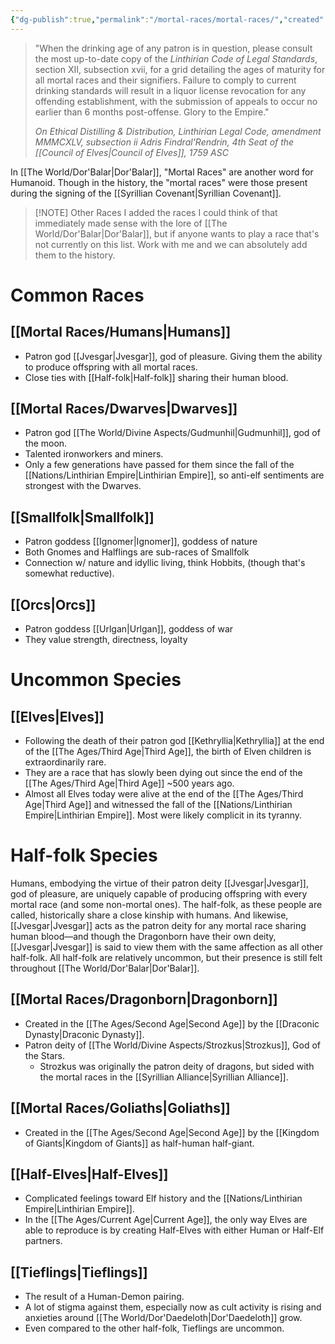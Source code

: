 ```yaml
---
{"dg-publish":true,"permalink":"/mortal-races/mortal-races/","created":"2025-10-16T20:12:45.584-04:00","updated":"2025-10-23T21:48:00.126-04:00"}
---
```


> "When the drinking age of any patron is in question, please consult the most up-to-date copy of the *Linthirian Code of Legal Standards*, section XII, subsection xvii, for a grid detailing the ages of maturity for all mortal races and their signifiers. Failure to comply to current drinking standards will result in a liquor license revocation for any offending establishment, with the submission of appeals to occur no earlier than 6 months post-offense. Glory to the Empire."
> 
> *On Ethical Distilling & Distribution, Linthirian Legal Code, amendment MMMCXLV, subsection ii*
> *Adris Findral'Rendrin, 4th Seat of the [[Council of Elves\|Council of Elves]], 1759 ASC*

In [[The World/Dor'Balar\|Dor'Balar]], "Mortal Races" are another word for Humanoid. Though in the history, the "mortal races" were those present during the signing of the [[Syrillian Covenant\|Syrillian Covenant]]. 

> [!NOTE] Other Races
> I added the races I could think of that immediately made sense with the lore of [[The World/Dor'Balar\|Dor'Balar]], but if anyone wants to play a race that's not currently on this list. Work with me and we can absolutely add them to the history. 

# Common Races

## [[Mortal Races/Humans\|Humans]]

- Patron god [[Jvesgar\|Jvesgar]], god of pleasure. Giving them the ability to produce offspring with all mortal races.
- Close ties with [[Half-folk\|Half-folk]] sharing their human blood.
## [[Mortal Races/Dwarves\|Dwarves]]

- Patron god [[The World/Divine Aspects/Gudmunhil\|Gudmunhil]], god of the moon.
- Talented ironworkers and miners.
- Only a few generations have passed for them since the fall of the [[Nations/Linthirian Empire\|Linthirian Empire]], so anti-elf sentiments are strongest with the Dwarves.
## [[Smallfolk\|Smallfolk]]

- Patron goddess [[Ignomer\|Ignomer]], goddess of nature
- Both Gnomes and Halflings are sub-races of Smallfolk
- Connection w/ nature and idyllic living, think Hobbits, (though that's somewhat reductive).
## [[Orcs\|Orcs]]

- Patron goddess [[Urlgan\|Urlgan]], goddess of war
- They value strength, directness, loyalty

# Uncommon Species

## [[Elves\|Elves]]

- Following the death of their patron god [[Kethryllia\|Kethryllia]] at the end of the [[The Ages/Third Age\|Third Age]], the birth of Elven children is extraordinarily rare.
- They are a race that has slowly been dying out since the end of the [[The Ages/Third Age\|Third Age]] ~500 years ago.
- Almost all Elves today were alive at the end of the [[The Ages/Third Age\|Third Age]] and witnessed the fall of the [[Nations/Linthirian Empire\|Linthirian Empire]]. Most were likely complicit in its tyranny. 

# Half-folk Species

Humans, embodying the virtue of their patron deity [[Jvesgar\|Jvesgar]], god of pleasure, are uniquely capable of producing offspring with every mortal race (and some non-mortal ones). The half-folk, as these people are called, historically share a close kinship with humans. And likewise, [[Jvesgar\|Jvesgar]] acts as the patron deity for any mortal race sharing human blood—and though the Dragonborn have their own deity, [[Jvesgar\|Jvesgar]] is said to view them with the same affection as all other half-folk. All half-folk are relatively uncommon, but their presence is still felt throughout [[The World/Dor'Balar\|Dor'Balar]].
## [[Mortal Races/Dragonborn\|Dragonborn]]

- Created in the [[The Ages/Second Age\|Second Age]] by the [[Draconic Dynasty\|Draconic Dynasty]].
- Patron deity of [[The World/Divine Aspects/Strozkus\|Strozkus]], God of the Stars.
	- Strozkus was originally the patron deity of dragons, but sided with the mortal races in the [[Syrillian Alliance\|Syrillian Alliance]].
## [[Mortal Races/Goliaths\|Goliaths]]

- Created in the [[The Ages/Second Age\|Second Age]] by the [[Kingdom of Giants\|Kingdom of Giants]] as half-human half-giant.
## [[Half-Elves\|Half-Elves]]

- Complicated feelings toward Elf history and the [[Nations/Linthirian Empire\|Linthirian Empire]].
- In the [[The Ages/Current Age\|Current Age]], the only way Elves are able to reproduce is by creating Half-Elves with either Human or Half-Elf partners.
## [[Tieflings\|Tieflings]]

- The result of a Human-Demon pairing.
- A lot of stigma against them, especially now as cult activity is rising and anxieties around [[The World/Dor'Daedeloth\|Dor'Daedeloth]] grow.
- Even compared to the other half-folk, Tieflings are uncommon. 